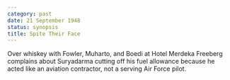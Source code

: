 ```yaml
---
category: past
date: 21 September 1948
status: synopsis
title: Spite Their Face
---
```


Over whiskey with Fowler, Muharto, and Boedi at Hotel Merdeka Freeberg complains about Suryadarma cutting off his fuel allowance because he acted like an aviation contractor, not a serving Air Force pilot. 
